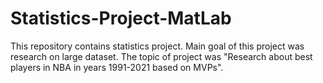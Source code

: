 # Statistics-Project-MatLab
This repository contains statistics project. Main goal of this project was research on large dataset. The topic of project was "Research about best players in NBA in years 1991-2021 based on MVPs".
